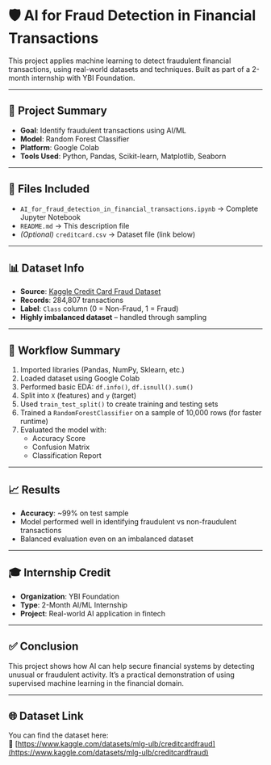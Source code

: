 # 🛡️ AI for Fraud Detection in Financial Transactions

This project applies machine learning to detect fraudulent financial transactions, using real-world datasets and techniques. Built as part of a 2-month internship with YBI Foundation.

---

## 📘 Project Summary

- **Goal**: Identify fraudulent transactions using AI/ML
- **Model**: Random Forest Classifier
- **Platform**: Google Colab
- **Tools Used**: Python, Pandas, Scikit-learn, Matplotlib, Seaborn

---

## 📁 Files Included

- `AI_for_fraud_detection_in_financial_transactions.ipynb` → Complete Jupyter Notebook
- `README.md` → This description file
- *(Optional)* `creditcard.csv` → Dataset file (link below)

---

## 📊 Dataset Info

- **Source**: [Kaggle Credit Card Fraud Dataset](https://www.kaggle.com/datasets/mlg-ulb/creditcardfraud)
- **Records**: 284,807 transactions
- **Label**: `Class` column (0 = Non-Fraud, 1 = Fraud)
- **Highly imbalanced dataset** – handled through sampling

---

## 🔧 Workflow Summary

1. Imported libraries (Pandas, NumPy, Sklearn, etc.)
2. Loaded dataset using Google Colab
3. Performed basic EDA: `df.info()`, `df.isnull().sum()`
4. Split into `X` (features) and `y` (target)
5. Used `train_test_split()` to create training and testing sets
6. Trained a `RandomForestClassifier` on a sample of 10,000 rows (for faster runtime)
7. Evaluated the model with:
   - Accuracy Score
   - Confusion Matrix
   - Classification Report

---

## 📈 Results

- **Accuracy**: ~99% on test sample
- Model performed well in identifying fraudulent vs non-fraudulent transactions
- Balanced evaluation even on an imbalanced dataset

---

## 🎓 Internship Credit

- **Organization**: YBI Foundation
- **Type**: 2-Month AI/ML Internship
- **Project**: Real-world AI application in fintech

---

## ✅ Conclusion

This project shows how AI can help secure financial systems by detecting unusual or fraudulent activity. It’s a practical demonstration of using supervised machine learning in the financial domain.

---

## 🌐 Dataset Link

You can find the dataset here:  
🔗 [https://www.kaggle.com/datasets/mlg-ulb/creditcardfraud](https://www.kaggle.com/datasets/mlg-ulb/creditcardfraud)
